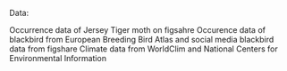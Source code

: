 Data:

Occurrence data of Jersey Tiger moth on figsahre
Occurence data of blackbird from European Breeding Bird Atlas and social media blackbird data from figshare
Climate data from WorldClim and National Centers for Environmental Information

